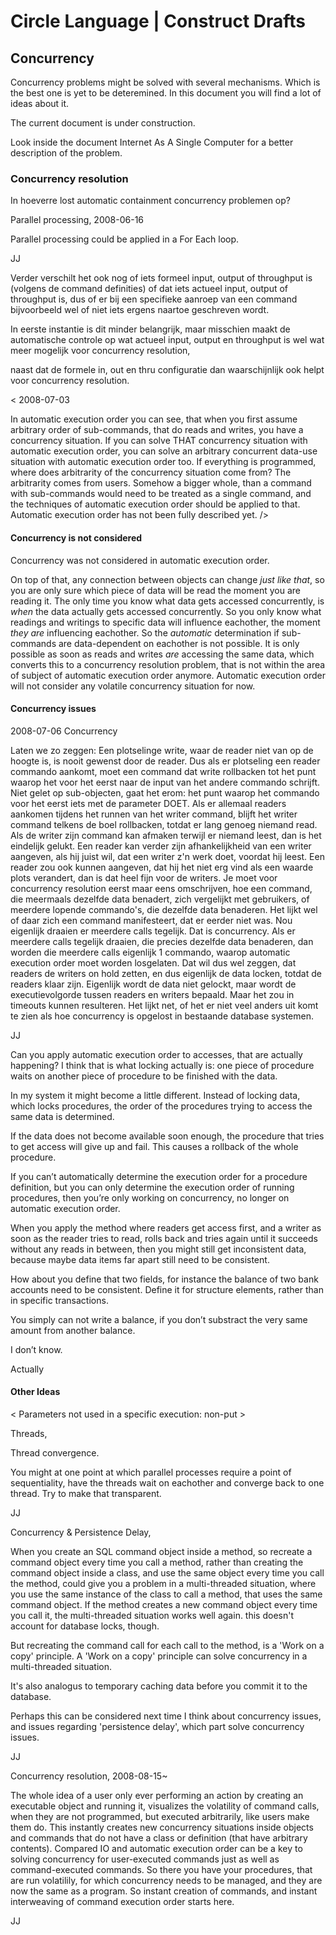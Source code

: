 ﻿Circle Language | Construct Drafts
==================================

Concurrency
-----------

Concurrency problems might be solved with several mechanisms. Which is the best one is yet to be deteremined. In this document you will find a lot of ideas about it.

The current document is under construction.

Look inside the document Internet As A Single Computer for a better description of the problem.

### Concurrency resolution

In hoeverre lost automatic containment concurrency problemen op?


Parallel processing,
2008-06-16

Parallel processing could be applied in a For Each loop.

JJ


Verder verschilt het ook nog of iets formeel input, output of throughput is (volgens de command definities) of dat iets actueel input, output of throughput is, dus of er bij een specifieke aanroep van een command bijvoorbeeld wel of niet iets ergens naartoe geschreven wordt.

In eerste instantie is dit minder belangrijk, maar misschien maakt de automatische controle op wat actueel input, output en throughput is wel wat meer mogelijk voor concurrency resolution,

naast dat de formele in, out en thru configuratie dan waarschijnlijk ook helpt voor concurrency resolution.

<
2008-07-03

In automatic execution order you can see, that when you first assume arbitrary order of sub-commands, that do reads and writes, you have a concurrency situation. If you can solve THAT concurrency situation with automatic execution order, you can solve an arbitrary concurrent data-use situation with automatic execution order too. If everything is programmed, where does arbitrarity of the concurrency situation come from? The arbitrarity comes from users. Somehow a bigger whole, than a command with sub-commands would need to be treated as a single command, and the techniques of automatic execution order should be applied to that. Automatic execution order has not been fully described yet.
/>

#### Concurrency is not considered

Concurrency was not considered in automatic execution order.

On top of that, any connection between objects can change *just like that*, so you are only sure which piece of data will be read the moment you are reading it. The only time you know what data gets accessed concurrently, is *when* the data actually gets accessed concurrently. So you only know what readings and writings to specific data will influence eachother, the moment *they are* influencing eachother. So the *automatic* determination if sub-commands are data-dependent on eachother is not possible. It is only possible as soon as reads and writes *are* accessing the same data, which converts this to a concurrency resolution problem, that is not within the area of subject of automatic execution order anymore. Automatic execution order will not consider any volatile concurrency situation for now.

#### Concurrency issues

2008-07-06 Concurrency

Laten we zo zeggen:
Een plotselinge write, waar de reader niet van op de hoogte is,
is nooit gewenst door de reader.
Dus als er plotseling een reader commando aankomt, moet een
command dat write rollbacken tot het punt waarop het voor het
eerst naar de input van het  andere commando schrijft.
Niet gelet op sub-objecten, gaat het erom: het punt
waarop het commando voor het eerst iets met
de parameter DOET.
Als er allemaal readers aankomen tijdens het runnen van
het writer command, blijft het writer command telkens
de boel rollbacken, totdat er lang genoeg niemand read.
Als de writer zijn command kan afmaken terwijl
er niemand leest, dan is het eindelijk gelukt.
Een reader kan verder zijn afhankelijkheid van een writer
aangeven, als hij juist wil, dat een writer z'n werk doet,
voordat hij leest.
Een reader zou ook kunnen aangeven, dat hij
het niet erg vind als een waarde plots verandert,
dan is dat heel fijn voor de writers.
Je moet voor concurrency resolution eerst
maar eens omschrijven, hoe een command,
die meermaals dezelfde data benadert,
zich vergelijkt met gebruikers, of meerdere
lopende commando's, die dezelfde data benaderen.
Het lijkt wel of daar zich een command manifesteert,
dat er eerder niet was.
Nou eigenlijk draaien er meerdere calls tegelijk.
Dat is concurrency.
Als er meerdere calls tegelijk draaien, die 
precies dezelfde data benaderen, dan worden
die meerdere calls eigenlijk 1 commando,
waarop automatic execution order moet
worden losgelaten.
Dat wil dus wel zeggen, dat readers de writers
on hold zetten, en dus eigenlijk de data locken,
totdat de readers klaar zijn.
Eigenlijk wordt de data niet gelockt, maar wordt de
executievolgorde tussen readers en writers
bepaald.
Maar het zou in timeouts kunnen resulteren.
Het lijkt net, of het er niet veel anders uit komt te zien
als hoe concurrency is opgelost in bestaande
database systemen.

JJ



Can you apply automatic execution order to accesses, that are actually happening? I think that is what locking actually is: one piece of procedure waits on another piece of procedure to be finished with the data.

In my system it might become a little different. Instead of locking data, which locks procedures, the order of the procedures trying to access the same data is determined. 

If the data does not become available soon enough, the procedure that tries to get access will give up and fail. This causes a rollback of the whole procedure.

If you can’t automatically determine the execution order for a procedure definition, but you can only determine the execution order of running procedures, then you’re only working on concurrency, no longer on automatic execution order.

When you apply the method where readers get access first, and a writer as soon as the reader tries to read, rolls back and tries again until it succeeds without any reads in between, then you might still get inconsistent data, because maybe data items far apart still need to be consistent.

How about you define that two fields, for instance the balance of two bank accounts need to be consistent. Define it for structure elements, rather than in specific transactions.

You simply can not write a balance, if you don’t substract the very same amount from another balance.

I don’t know.

Actually

#### Other Ideas

< Parameters not used in a specific execution: non-put >

Threads,

Thread convergence.

You might at one point at which parallel processes require a point of sequentiality, have the threads wait on eachother and converge back to one thread. Try to make that transparent.

JJ


Concurrency & Persistence Delay,

When you create an SQL command object inside a method,
so recreate a command object every time you call a method,
rather than creating the command object inside a class,
and use the same object every time you call the method,
could give you a problem in a multi-threaded situation,
where you use the same instance of the class to
call a method, that uses the same command object.
If the method creates a new command object every
time you call it, the multi-threaded situation works well again.
this doesn't account for database locks, though.

But recreating the command call for each call to the method,
is a 'Work on a copy' principle.
A 'Work on a copy' principle can solve concurrency in a multi-threaded situation.

It's also analogus to temporary caching data before you commit it to the database.

Perhaps this can be considered next time I think about concurrency issues, and issues regarding 'persistence delay', which part solve concurrency issues.

JJ


Concurrency resolution,
2008-08-15~

The whole idea of a user only ever performing an action by creating an executable object and running it, visualizes the volatility of command calls, when they are not programmed, but executed arbitrarily, like users make them do. This instantly creates new concurrency situations inside objects and commands that do not have a class or definition (that have arbitrary contents). Compared IO and automatic execution order can be a key to solving concurrency for user-executed commands just as well as command-executed commands.
So there you have your procedures, that are run volatilily, for which concurrency needs to be managed, and they are now the same as a program. So instant creation of commands, and instant interweaving of command execution order starts here.

JJ
